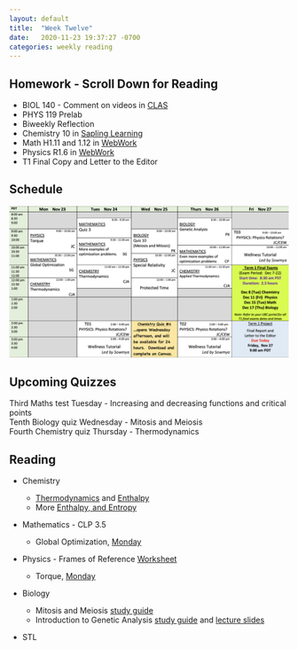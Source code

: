 ```yaml
---
layout: default
title:  "Week Twelve"
date:   2020-11-23 19:37:27 -0700
categories: weekly reading
---
```


## Homework - Scroll Down for Reading
- BIOL 140 - Comment on videos in [CLAS](https://clas2.arts.ubc.ca/science)
- PHYS 119 Prelab
- Biweekly Reflection
- Chemistry 10 in [Sapling Learning](https://canvas.ubc.ca/courses/62920/modules/items/2122446)
- Math H1.11 and 1.12 in [WebWork](https://webwork.elearning.ubc.ca/webwork2/2020W1-2_SCIE_010_001/)
- Physics R1.6 in [WebWork](https://webwork.elearning.ubc.ca/webwork2/2020W1-2_SCIE_010_001/)
- T1 Final Copy and Letter to the Editor

## Schedule

![Week Twelve Schedule](/assets/w12schedule.png)

## Upcoming Quizzes

<!-- Sixth Maths quiz Monday - Critical points and derivative tests -->    
Third Maths test Tuesday - Increasing and decreasing functions and critical points   
Tenth Biology quiz Wednesday - Mitosis and Meiosis   
Fourth Chemistry quiz Thursday - Thermodynamics   
<!-- Fifth Physics quiz Thursday - Thermodynamics    -->

## Reading

- Chemistry
	- [Thermodynamics](https://canvas.ubc.ca/courses/62920/pages/class-16-november-5-introduction-to-thermodynamics?module_item_id=251584) and [Enthalpy](https://canvas.ubc.ca/courses/62920/pages/class-18-november-12-the-first-law-in-action-introducing-enthalpy?module_item_id=2565605)
	- More [Enthalpy, and Entropy](https://canvas.ubc.ca/courses/62920/pages/class-19-november-17-enthalpy-wrap-up-introducing-entropy?module_item_id=2576905)
	
- Mathematics - <!-- 7 on [Active Calculus](https://activecalculus.org/) and -->CLP 3.5
	- Global Optimization, [Monday](https://canvas.ubc.ca/courses/62921/files/11355146/download?wrap=1)

- Physics -<!-- [Rotations on WebWork](https://webwork.elearning.ubc.ca/webwork2/2020W1-2_SCIE_010_001/) --><!--  - Open Stax 2 [1.6](https://openstax.org/books/university-physics-volume-2/pages/1-6-mechanisms-of-heat-transfer) --> Frames of Reference [Worksheet](https://canvas.ubc.ca/courses/62922/files/11317297/download?wrap=1)
	- Torque, [Monday](https://canvas.ubc.ca/courses/62922/files/11317839/download?wrap=1)

- Biology
	- Mitosis and Meiosis [study guide](https://canvas.ubc.ca/courses/62806/files/10861641/download?wrap=19)
	- Introduction to Genetic Analysis [study guide](https://canvas.ubc.ca/courses/62806/files/11139317/download?wrap=1) and [lecture slides](https://canvas.ubc.ca/courses/62806/files/11248243/download?wrap=1)

- STL
